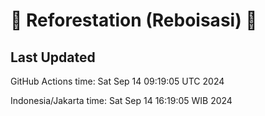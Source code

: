 
# 🌳 Reforestation (Reboisasi) 🌲

## Last Updated

GitHub Actions time: Sat Sep 14 09:19:05 UTC 2024

Indonesia/Jakarta time: Sat Sep 14 16:19:05 WIB 2024
